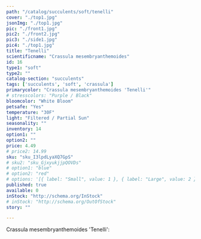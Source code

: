 ```yaml
---
path: "/catalog/succulents/soft/tenelli"
cover: "./top1.jpg"
jsonImg: "./top1.jpg"
pic: "./front1.jpg"
pic2: "./front2.jpg"
pic3: "./side1.jpg"
pic4: "./top1.jpg"
title: "Tenelli"
scientificname: "Crassula mesembryanthemoides"
id: 16
type1: "soft"
type2: ""
catalog-section: "succulents"
tags: ['succulents', 'soft', 'crassula']
primarycolor: "Crassula mesembryanthemoides 'Tenelli'"
# stresscolors: "Purple / Black"
bloomcolor: "White Bloom"
petsafe: "Yes"
temperature: "30F"
light: "Filtered / Partial Sun"
seasonality: ""
inventory: 14
option1: ""
option2: ""
price: 4.49
# price2: 14.99
sku: "sku_I3lpdLyaXQ7GpS"
# sku2: "sku_GjxyukjjpQOVDs"
# option1: "blue"
# option2: "red"
# options: '[{ label: "Small", value: 1 }, { label: "Large", value: 2 }]'
published: true
available: 0
inStock: "http://schema.org/InStock"
# inStock: "http://schema.org/OutOfStock"
story: ""

---
```


Crassula mesembryanthemoides 'Tenelli': 